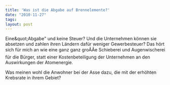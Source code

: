 ```yaml
---
title: 'Was ist die Abgabe auf Brennelemente?'
date: "2010-11-27"
tags: 
layout: post
---
```

<p>Eine&amp;quot;Abgabe&quot; und keine Steuer? Und die Unternehmen können sie absetzen und zahlen ihren Ländern dafür weniger Gewerbesteuer? Das hört sich für mich an wie eine ganz ganz groÃÂe Schieberei und Augenwischerei für die Bürger, statt einer Kostenbeteiligung der Unternehmen an den Auswirkungen der Atomenergie.</p> <p>Was meinen wohl die Anwohner bei der Asse dazu, die mit der erhöhten Krebsrate in ihrem Gebiet? </p>
